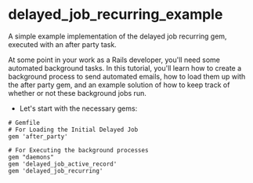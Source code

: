 # delayed_job_recurring_example
A simple example implementation of the delayed job recurring gem, executed with an after party task.


At some point in your work as a Rails developer, you'll need some automated background tasks. In this tutorial, you'll learn how to create a background process to send automated emails, how to load them up with the after party gem, and an example solution of how to keep track of whether or not these background jobs run. 

+ Let's start with the necessary gems:

```
# Gemfile
# For Loading the Initial Delayed Job
gem 'after_party'

# For Executing the background processes
gem "daemons"
gem 'delayed_job_active_record'
gem 'delayed_job_recurring'
```
